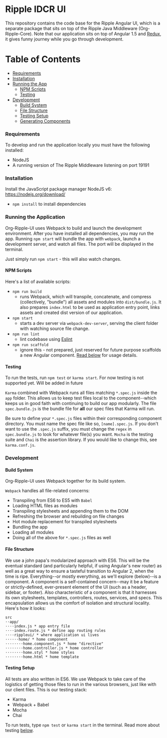 Ripple IDCR UI
=========

This repository contains the code base for the Ripple Angular UI, which is a separate package that sits on top of
 the Ripple Java Middleware (Org-Ripple-Core).
Note that our application sits on top of Angular 1.5 and [Redux](https://github.com/reactjs/redux), it gives funny journey while you go through development.

 # Table of Contents
 * [Requirements](#requirements)
 * [Installation](#installation)
 * [Running the App](#running-the-application)
     * [NPM Scripts](#npm-scripts)
     * [Testing](#testing)
 * [Development](#development)
     * [Build System](#build-system)
     * [File Structure](#file-structure)
     * [Testing Setup](#testing-setup)
     * [Generating Components](#generating-components)

### Requirements

To develop and run the application locally you must have the following installed:
* NodeJS
* A running version of The Ripple Middleware listening on port 19191


### Installation

Install the JavaScript package manager NodeJS v6:
https://nodejs.org/download/

* `npm install` to install dependencies

### Running the Application

Org-Ripple-UI uses Webpack to build and launch the development environment. After you have installed all dependencies, you may run the app. Running `npm start` will bundle the app with `webpack`, launch a development server, and watch all files. The port will be displayed in the terminal.

Just simply run `npm start` - this will also watch changes.

#### NPM Scripts
Here's a list of available scripts:
* `npm run build`
  * runs Webpack, which will transpile, concatenate, and compress (collectively, "bundle") all assets and modules into `dist/bundle.js`. It also prepares `index.html` to be used as application entry point, links assets and created dist version of our application.
* `npm start`
  * starts a dev server via `webpack-dev-server`, serving the client folder with watching source file change.
* `npm run lint`
  * lint codebase using [Eslint](http://eslint.org/)
* `npm run scaffold`
  * ignore this - not prepared, just reserved for future purpose scaffolds a new Angular component. [Read below](#generating-components) for usage details.

#### Testing
To run the tests, run `npm test` or `karma start`.
For now testing is not supported yet. Will be added in future

`Karma` combined with Webpack runs all files matching `*.spec.js` inside the `app` folder. This allows us to keep test files local to the component--which keeps us in good faith with continuing to build our app modularly. The file `spec.bundle.js` is the bundle file for **all** our spec files that Karma will run.

Be sure to define your `*.spec.js` files within their corresponding component directory. You must name the spec file like so, `[name].spec.js`. If you don't want to use the `.spec.js` suffix, you must change the `regex` in `spec.bundle.js` to look for whatever file(s) you want.
`Mocha` is the testing suite and `Chai` is the assertion library. If you would like to change this, see `karma.conf.js`.

### Development
#### Build System
Org-Ripple-UI uses Webpack together for its build system.

`Webpack` handles all file-related concerns:
* Transpiling from ES6 to ES5 with `Babel`
* Loading HTML files as modules
* Transpiling stylesheets and appending them to the DOM
* Refreshing the browser and rebuilding on file changes
* Hot module replacement for transpiled stylesheets
* Bundling the app
* Loading all modules
* Doing all of the above for `*.spec.js` files as well

#### File Structure
We use a john papa's modularized approach with ES6. This will be the eventual standard (and particularly helpful, if using Angular's new router) as well as a great way to ensure a tasteful transition to Angular 2, when the time is ripe. Everything--or mostly everything, as we'll explore (below)--is a component. A component is a self-contained concern--may it be a feature or strictly-defined, ever-present element of the UI (such as a header, sidebar, or footer). Also characteristic of a component is that it harnesses its own stylesheets, templates, controllers, routes, services, and specs. This encapsulation allows us the comfort of isolation and structural locality. Here's how it looks:
```
src
⋅⋅app/
⋅⋅⋅⋅index.js * app entry file
⋅⋅⋅⋅index.route.js * define app routing rules
⋅⋅⋅⋅rippleui/ * where application ui lives
⋅⋅⋅⋅⋅⋅home/ * home component
⋅⋅⋅⋅⋅⋅⋅⋅home.component.js * home "directive"
⋅⋅⋅⋅⋅⋅⋅⋅home.controller.js * home controller
⋅⋅⋅⋅⋅⋅⋅⋅home.styl * home styles
⋅⋅⋅⋅⋅⋅⋅⋅home.html * home template
```

#### Testing Setup
All tests are also written in ES6. We use Webpack to take care of the logistics of getting those files to run in the various browsers, just like with our client files. This is our testing stack:
* Karma
* Webpack + Babel
* Mocha
* Chai

To run tests, type `npm test` or `karma start` in the terminal. Read more about testing [below](#testing).

